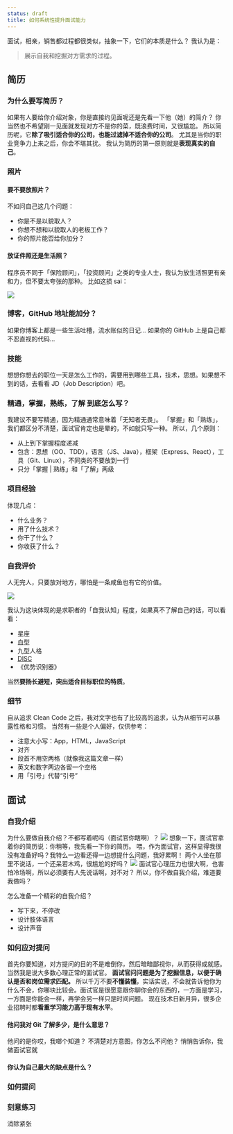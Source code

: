 ```yaml
---
status: draft
title: 如何系统性提升面试能力
---
```

面试，相亲，销售都过程都很类似，抽象一下，它们的本质是什么？
我认为是：
>展示自我和挖掘对方需求的过程。

## 简历
### 为什么要写简历？
如果有人要给你介绍对象，你是直接约见面呢还是先看一下他（她）的简介？
你当然也不希望刚一见面就发现对方不是你的菜，既浪费时间，又很尴尬。
所以简历呢，它**除了吸引适合你的公司，也能过滤掉不适合你的公司**。
尤其是当你的职业竞争力上来之后，你会不堪其扰。
我认为简历的第一原则就是**表现真实的自己**。

### 照片
#### 要不要放照片？
不如问自己这几个问题：
- 你是不是以貌取人？
- 你想不想和以貌取人的老板工作？
- 你的照片能否给你加分？
#### 放证件照还是生活照？
程序员不同于「保险顾问」，「投资顾问」之类的专业人士，我认为放生活照更有亲和力，但不要太夸张的那种。
比如这损 sai：

![](./_image/2016-09-09-11-14-55.jpg?r=41)

### 博客，GitHub 地址能加分？
如果你博客上都是一些生活吐槽，流水账似的日记...
如果你的 GitHub 上是自己都不忍直视的代码...

### 技能
想想你想去的职位一天是怎么工作的，需要用到哪些工具，技术，思想。如果想不到的话，去看看 JD（Job Description）吧。

### 精通，掌握，熟练，了解 到底怎么写？
我建议不要写精通，因为精通通常意味着「无知者无畏」。
「掌握」和「熟练」，我们都区分不清楚，面试官肯定也是晕的，不如就只写一种。
所以，几个原则：
- 从上到下掌握程度递减
- 包含：思想（OO、TDD），语言（JS、Java），框架（Express、React），工具（Git、Linux），不同类的不要放到一行
- 只分「掌握 | 熟练」和「了解」两级

### 项目经验
体现几点：
- 什么业务？
- 用了什么技术？
- 你干了什么？
- 你收获了什么？

### 自我评价
人无完人，只要放对地方，哪怕是一条咸鱼也有它的价值。

![](./_image/2016-09-09-11-31-35.jpg)

我认为这块体现的是求职者的「自我认知」程度，如果真不了解自己的话，可以看看：
- 星座
- 血型
- 九型人格
- [DISC](http://baike.baidu.com/link?url=WoefFPtwRyMJQU6fO3E4UVjXgPXh-1nub0oJkphYc0XxlcnKaoSYkuHILpLZIz3jhT3XQ_fiWrUwzqAnnmRoZK)
- 《优势识别器》

当然**要扬长避短，突出适合目标职位的特质**。

### 细节
自从追求 Clean Code 之后，我对文字也有了比较高的追求，认为从细节可以暴露性格和习惯。
当然有一些是个人偏好，仅供参考：
- 注意大小写：App，HTML，JavaScript
- 对齐
- 段首不用空两格（就像我这篇文章一样）
- 英文和数字两边各留一个空格
- 用「引号」代替“引号”

## 面试
### 自我介绍
为什么要做自我介绍？不都写着呢吗（面试官你瞎啊）？
![](./_image/2016-09-09-11-46-49.jpg)
想象一下，面试官拿着你的简历说：你稍等，我先看一下你的简历。
喂，作为面试官，这样显得我很没有准备好吗？我特么一边看还得一边想提什么问题，我好累啊！
两个人坐在那里不说话，一个还呆若木鸡，很尴尬的好吗？
![](./_image/2016-09-09-11-51-29.jpg)
面试官心理压力也很大啊，也害怕冷场啊，所以必须要有人先说话啊，对不对？
所以，你不做自我介绍，难道要我做吗？

怎么准备一个精彩的自我介绍？
- 写下来，不停改
- 设计肢体语言
- 设计声音

### 如何应对提问
首先你要知道，对方提问的目的不是难倒你，然后暗暗鄙视你，从而获得成就感。当然我是说大多数心理正常的面试官。
**面试官问问题是为了挖掘信息，以便于确认是否和岗位需求匹配。**
所以千万不要**不懂装懂**，实话实说，不会就告诉他你为什么不会，你哪块比较会。面试官是很愿意跟你聊你会的东西的，一方面是学习，一方面是你能会一样，再学会另一样只是时间问题。
现在技术日新月异，很多企业招聘时都**看重学习能力高于现有水平**。

#### 他问我对 Git 了解多少，是什么意思？
他问的是你哎，我啷个知道？
不清楚对方意图，你怎么不问他？
悄悄告诉你，我做面试官就

#### 你认为自己最大的缺点是什么？
### 如何提问
### 刻意练习
消除紧张